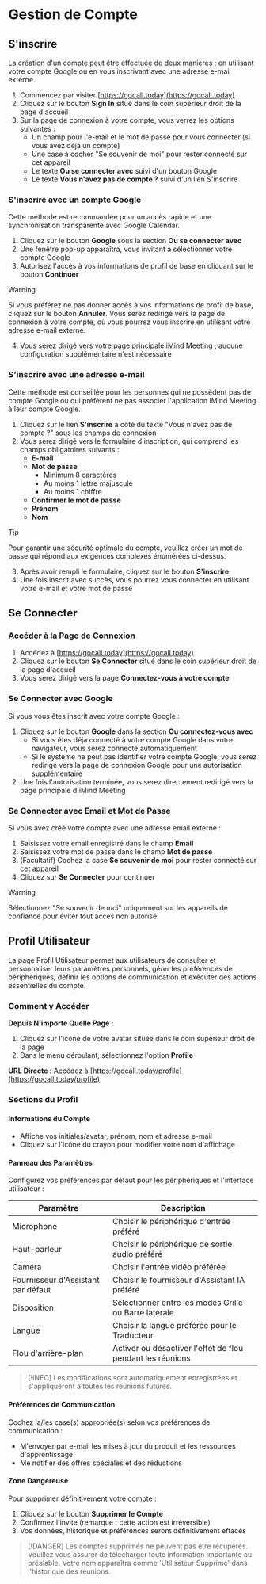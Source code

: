 # Gestion de Compte

## S'inscrire

La création d\'un compte peut être effectuée de deux manières : en utilisant votre compte Google ou en vous inscrivant avec une adresse e-mail externe.

1. Commencez par visiter [https://gocall.today](https://gocall.today)
2. Cliquez sur le bouton **Sign In** situé dans le coin supérieur droit de la page d\'accueil
3. Sur la page de connexion à votre compte, vous verrez les options suivantes :
   - Un champ pour l\'e-mail et le mot de passe pour vous connecter (si vous avez déjà un compte)
   - Une case à cocher "Se souvenir de moi" pour rester connecté sur cet appareil
   - Le texte **Ou se connecter avec** suivi d\'un bouton Google
   - Le texte **Vous n\'avez pas de compte ?** suivi d\'un lien S\'inscrire

### S\'inscrire avec un compte Google

Cette méthode est recommandée pour un accès rapide et une synchronisation transparente avec Google Calendar.

1. Cliquez sur le bouton **Google** sous la section **Ou se connecter avec**
2. Une fenêtre pop-up apparaîtra, vous invitant à sélectionner votre compte Google
3. Autorisez l\'accès à vos informations de profil de base en cliquant sur le bouton **Continuer**

> [!WARNING]
> Si vous préférez ne pas donner accès à vos informations de profil de base, cliquez sur le bouton **Annuler**. Vous serez redirigé vers la page de connexion à votre compte, où vous pourrez vous inscrire en utilisant votre adresse e-mail externe.

4. Vous serez dirigé vers votre page principale iMind Meeting ; aucune configuration supplémentaire n\'est nécessaire

### S\'inscrire avec une adresse e-mail

Cette méthode est conseillée pour les personnes qui ne possèdent pas de compte Google ou qui préfèrent ne pas associer l\'application iMind Meeting à leur compte Google.

1. Cliquez sur le lien **S\'inscrire** à côté du texte "Vous n\'avez pas de compte ?" sous les champs de connexion
2. Vous serez dirigé vers le formulaire d\'inscription, qui comprend les champs obligatoires suivants :
   - **E-mail**
   - **Mot de passe**
     - Minimum 8 caractères
     - Au moins 1 lettre majuscule
     - Au moins 1 chiffre
   - **Confirmer le mot de passe**
   - **Prénom**
   - **Nom**

> [!TIP]
> Pour garantir une sécurité optimale du compte, veuillez créer un mot de passe qui répond aux exigences complexes énumérées ci-dessus.

3. Après avoir rempli le formulaire, cliquez sur le bouton **S\'inscrire**
4. Une fois inscrit avec succès, vous pourrez vous connecter en utilisant votre e-mail et votre mot de passe

## Se Connecter

### Accéder à la Page de Connexion

1. Accédez à [https://gocall.today](https://gocall.today)
2. Cliquez sur le bouton **Se Connecter** situé dans le coin supérieur droit de la page d\'accueil
3. Vous serez dirigé vers la page **Connectez-vous à votre compte**

### Se Connecter avec Google

Si vous vous êtes inscrit avec votre compte Google :

1. Cliquez sur le bouton **Google** dans la section **Ou connectez-vous avec**
   - Si vous êtes déjà connecté à votre compte Google dans votre navigateur, vous serez connecté automatiquement
   - Si le système ne peut pas identifier votre compte Google, vous serez redirigé vers la page de connexion Google pour une autorisation supplémentaire
2. Une fois l\'autorisation terminée, vous serez directement redirigé vers la page principale d\'iMind Meeting

### Se Connecter avec Email et Mot de Passe

Si vous avez créé votre compte avec une adresse email externe :

1. Saisissez votre email enregistré dans le champ **Email**
2. Saisissez votre mot de passe dans le champ **Mot de passe**
3. (Facultatif) Cochez la case **Se souvenir de moi** pour rester connecté sur cet appareil
4. Cliquez sur **Se Connecter** pour continuer

> [!WARNING]
> Sélectionnez "Se souvenir de moi" uniquement sur les appareils de confiance pour éviter tout accès non autorisé.

## Profil Utilisateur

La page Profil Utilisateur permet aux utilisateurs de consulter et personnaliser leurs paramètres personnels, gérer les préférences de périphériques, définir les options de communication et exécuter des actions essentielles du compte.

### Comment y Accéder

**Depuis N\'importe Quelle Page :**

1. Cliquez sur l\'icône de votre avatar située dans le coin supérieur droit de la page
2. Dans le menu déroulant, sélectionnez l\'option **Profile**

**URL Directe :** Accédez à [https://gocall.today/profile](https://gocall.today/profile)

### Sections du Profil

#### Informations du Compte

- Affiche vos initiales/avatar, prénom, nom et adresse e-mail
- Cliquez sur l\'icône du crayon pour modifier votre nom d\'affichage

#### Panneau des Paramètres

Configurez vos préférences par défaut pour les périphériques et l\'interface utilisateur :

| Paramètre                           | Description                                                    |
| ----------------------------------- | -------------------------------------------------------------- |
| Microphone                          | Choisir le périphérique d\'entrée préféré                     |
| Haut-parleur                        | Choisir le périphérique de sortie audio préféré               |
| Caméra                              | Choisir l\'entrée vidéo préférée                              |
| Fournisseur d\'Assistant par défaut | Choisir le fournisseur d\'Assistant IA préféré                |
| Disposition                         | Sélectionner entre les modes Grille ou Barre latérale         |
| Langue                              | Choisir la langue préférée pour le Traducteur                 |
| Flou d\'arrière-plan                | Activer ou désactiver l\'effet de flou pendant les réunions   |

> [!INFO]
> Les modifications sont automatiquement enregistrées et s\'appliqueront à toutes les réunions futures.

#### Préférences de Communication

Cochez la/les case(s) appropriée(s) selon vos préférences de communication :

- M\'envoyer par e-mail les mises à jour du produit et les ressources d\'apprentissage
- Me notifier des offres spéciales et des réductions

#### Zone Dangereuse

Pour supprimer définitivement votre compte :

1. Cliquez sur le bouton **Supprimer le Compte**
2. Confirmez l\'invite (remarque : cette action est irréversible)
3. Vos données, historique et préférences seront définitivement effacés

> [!DANGER]
> Les comptes supprimés ne peuvent pas être récupérés. Veuillez vous assurer de télécharger toute information importante au préalable. Votre nom apparaîtra comme \'Utilisateur Supprimé\' dans l\'historique des réunions.